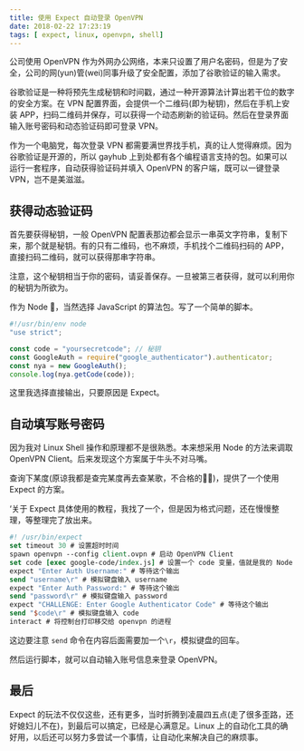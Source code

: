 ```yaml
---
title: 使用 Expect 自动登录 OpenVPN
date: 2018-02-22 17:23:19
tags: [ expect, linux, openvpn, shell]
---
```


公司使用 OpenVPN 作为外网办公网络，本来只设置了用户名密码，但是为了安全，公司的网(yun)管(wei)同事升级了安全配置，添加了谷歌验证的输入需求。



谷歌验证是一种将预先生成秘钥和时间戳，通过一种开源算法计算出若干位的数字的安全方案。在 VPN 配置界面，会提供一个二维码(即为秘钥)，然后在手机上安装 APP，扫码二维码并保存，可以获得一个动态刷新的验证码。然后在登录界面输入账号密码和动态验证码即可登录 VPN。



作为一个电脑党，每次登录 VPN 都需要满世界找手机，真的让人觉得麻烦。因为谷歌验证是开源的，所以 gayhub 上到处都有各个编程语言支持的包。如果可以运行一套程序，自动获得验证码并填入 OpenVPN 的客户端，既可以一键登录 VPN，岂不是美滋滋。



## 获得动态验证码

首先要获得秘钥，一般 OpenVPN 配置表那边都会显示一串英文字符串，复制下来，那个就是秘钥。有的只有二维码，也不麻烦，手机找个二维码扫码的 APP，直接扫码二维码，就可以获得那串字符串。

注意，这个秘钥相当于你的密码，请妥善保存。一旦被第三者获得，就可以利用你的秘钥为所欲为。

作为 Node 🐶，当然选择 JavaScript 的算法包。写了一个简单的脚本。

```javascript
#!/usr/bin/env node
"use strict";

const code = "yoursecretcode"; // 秘钥
const GoogleAuth = require("google_authenticator").authenticator;
const nya = new GoogleAuth();
console.log(nya.getCode(code));
```

这里我选择直接输出，只要原因是 Expect。



## 自动填写账号密码

因为我对 Linux Shell 操作和原理都不是很熟悉。本来想采用 Node 的方法来调取 OpenVPN Client。后来发现这个方案属于牛头不对马嘴。

查询下某度(原谅我都是查完某度再去查某歌，不合格的👨‍💻‍)，提供了一个使用 Expect 的方案。

‘关于 Expect 具体使用的教程，我找了一个，但是因为格式问题，还在慢慢整理，等整理完了放出来。

```tcl
#! /usr/bin/expect
set timeout 30 # 设置超时时间
spawn openvpn --config client.ovpn # 启动 OpenVPN Client
set code [exec google-code/index.js] # 设置一个 code 变量，值就是我的 Node 脚本输出的值
expect "Enter Auth Username:" # 等待这个输出
send "username\r" # 模拟键盘输入 username
expect "Enter Auth Password:" # 等待这个输出
send "password\r" # 模拟键盘输入 password
expect "CHALLENGE: Enter Google Authenticator Code" # 等待这个输出
send "$code\r" # 模拟键盘输入 code 
interact # 将控制台打印移交给 openvpn 的进程
```

这边要注意 `send` 命令在内容后面需要加一个`\r`，模拟键盘的回车。

然后运行脚本，就可以自动输入账号信息来登录 OpenVPN。



## 最后 

Expect 的玩法不仅仅这些，还有更多，当时折腾到凌晨四五点(走了很多歪路，还好媳妇儿不在)，到最后可以搞定，已经是心满意足。Linux 上的自动化工具的确好用，以后还可以努力多尝试一个事情，让自动化来解决自己的麻烦事。